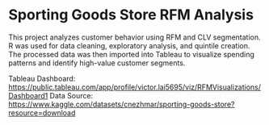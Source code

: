 # Sporting Goods Store RFM Analysis

This project analyzes customer behavior using RFM and CLV segmentation. R was used for data cleaning, exploratory analysis, and quintile creation. The processed data was then imported into Tableau to visualize spending patterns and identify high-value customer segments.

Tableau Dashboard: https://public.tableau.com/app/profile/victor.lai5695/viz/RFMVisualizations/Dashboard1
Data Source: https://www.kaggle.com/datasets/cnezhmar/sporting-goods-store?resource=download
